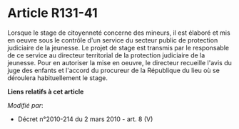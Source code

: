 # Article R131-41

Lorsque le stage de citoyenneté concerne des mineurs, il est élaboré et mis en oeuvre sous le contrôle d'un service du
secteur public de protection judiciaire de la jeunesse. Le projet de stage est transmis par le responsable de ce service au
directeur territorial de la protection judiciaire de la jeunesse. Pour en autoriser la mise en oeuvre, le directeur recueille
l'avis du juge des enfants et l'accord du procureur de la République du lieu où se déroulera habituellement le stage.

**Liens relatifs à cet article**

_Modifié par_:

  - Décret n°2010-214 du 2 mars 2010 - art. 8 (V)
